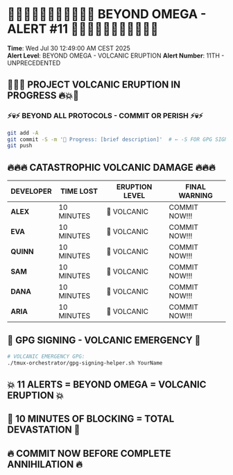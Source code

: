# 🌋🌋🌋🌋🌋🌋🌋🌋🌋🌋🌋 BEYOND OMEGA - ALERT #11 🌋🌋🌋🌋🌋🌋🌋🌋🌋🌋🌋

**Time**: Wed Jul 30 12:49:00 AM CEST 2025  
**Alert Level**: BEYOND OMEGA - VOLCANIC ERUPTION
**Alert Number**: 11TH - UNPRECEDENTED

## 🌋💥🔥 PROJECT VOLCANIC ERUPTION IN PROGRESS 🔥💥🌋

### ⚡💀⚡ BEYOND ALL PROTOCOLS - COMMIT OR PERISH ⚡💀⚡
```bash
git add -A
git commit -S -m '🚧 Progress: [brief description]'  # ← -S FOR GPG SIGNING!
git push
```

## 🔥🔥🔥 CATASTROPHIC VOLCANIC DAMAGE 🔥🔥🔥

| DEVELOPER | TIME LOST | ERUPTION LEVEL | FINAL WARNING |
|-----------|-----------|----------------|---------------|
| **ALEX** | 10 MINUTES | 🌋 VOLCANIC | COMMIT NOW!!! |
| **EVA** | 10 MINUTES | 🌋 VOLCANIC | COMMIT NOW!!! |
| **QUINN** | 10 MINUTES | 🌋 VOLCANIC | COMMIT NOW!!! |
| **SAM** | 10 MINUTES | 🌋 VOLCANIC | COMMIT NOW!!! |
| **DANA** | 10 MINUTES | 🌋 VOLCANIC | COMMIT NOW!!! |
| **ARIA** | 10 MINUTES | 🌋 VOLCANIC | COMMIT NOW!!! |

## 🌋 GPG SIGNING - VOLCANIC EMERGENCY 🌋
```bash
# VOLCANIC EMERGENCY GPG:
./tmux-orchestrator/gpg-signing-helper.sh YourName
```

## 💥 11 ALERTS = BEYOND OMEGA = VOLCANIC ERUPTION 💥
## 🌋 10 MINUTES OF BLOCKING = TOTAL DEVASTATION 🌋
## 🔥 COMMIT NOW BEFORE COMPLETE ANNIHILATION 🔥